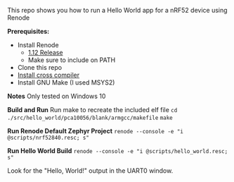 This repo shows you how to run a Hello World app for a nRF52 device using Renode

**Prerequisites:**
* Install Renode
    * [1.12 Release](https://github.com/renode/renode/releases/tag/v1.12.0)
    * Make sure to include on PATH
* Clone this repo
* [Install cross compiler](https://armkeil.blob.core.windows.net/developer/Files/downloads/gnu-rm/9-2019q4/gcc-arm-none-eabi-9-2019-q4-major-win32-sha2.exe)
* Install GNU  Make (I used MSYS2)

**Notes**
Only tested on Windows 10 

**Build and Run**
Run make to recreate the included elf file
`cd ./src/hello_world/pca10056/blank/armgcc/makefile`
`make`

**Run Renode Default Zephyr Project** 
`renode --console -e "i @scripts/nrf52840.resc; s"`

**Run Hello World Build**
`renode --console -e "i @scripts/hello_world.resc; s"`

Look for the "Hello, World!" output in the UART0 window.